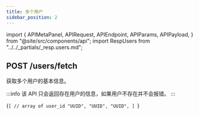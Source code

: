 ```yaml
---
title: 多个用户
sidebar_position: 2
---
```


import {
  APIMetaPanel,
  APIRequest,
  APIEndpoint,
  APIParams,
  APIPayload,
} from "@site/src/components/api";
import RespUsers from "../../_partials/_resp.users.md";

## POST /users/fetch

获取多个用户的基本信息。

:::info
该 API 只会返回存在用户的信息，如果用户不存在并不会报错。
:::

<APIEndpoint url="/users/fetch" />

<APIMetaPanel
  scope="PROFILE:READ"
  scopeNote="如果用户有 `PHONE:READ` 授权，会返回用户的手机号。"
/>

<APIPayload>{`[
  // array of user_id
  "UUID",
  "UUID",
  "UUID",
]
`}</APIPayload>

<APIRequest
  title="Read Users"
  method="POST"
  url="/users/fetch --data '[&quot;06aed1e3-bd77-4a59-991a-5bb5ae6fbb09&quot;]'"
/>

<RespUsers />
